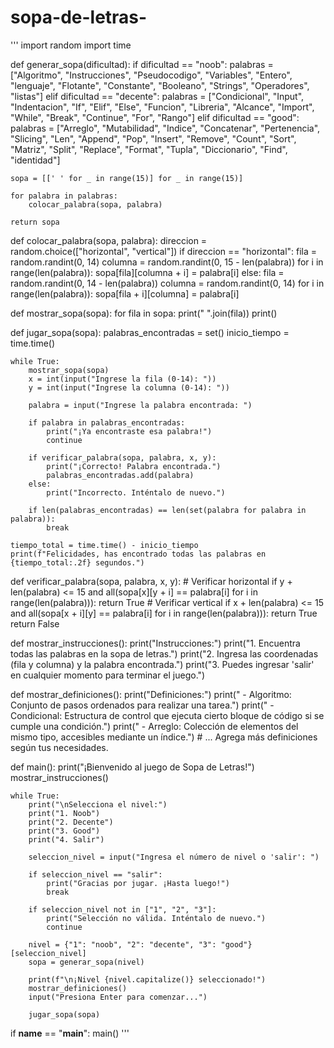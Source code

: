 # sopa-de-letras-
'''
import random
import time

def generar_sopa(dificultad):
    if dificultad == "noob":
        palabras = ["Algoritmo", "Instrucciones", "Pseudocodigo", "Variables", "Entero", "lenguaje", "Flotante",
                  "Constante", "Booleano", "Strings", "Operadores", "listas"]
    elif dificultad == "decente":
        palabras = ["Condicional", "Input", "Indentacion", "If", "Elif", "Else", "Funcion", "Libreria", "Alcance",
                    "Import", "While", "Break", "Continue", "For", "Rango"]
    elif dificultad == "good":
        palabras = ["Arreglo", "Mutabilidad", "Indice", "Concatenar", "Pertenencia", "Slicing", "Len", "Append",
                    "Pop", "Insert", "Remove", "Count", "Sort", "Matriz", "Split", "Replace", "Format", "Tupla",
                    "Diccionario", "Find", "identidad"]

    sopa = [[' ' for _ in range(15)] for _ in range(15)]

    for palabra in palabras:
        colocar_palabra(sopa, palabra)

    return sopa

def colocar_palabra(sopa, palabra):
    direccion = random.choice(["horizontal", "vertical"])
    if direccion == "horizontal":
        fila = random.randint(0, 14)
        columna = random.randint(0, 15 - len(palabra))
        for i in range(len(palabra)):
            sopa[fila][columna + i] = palabra[i]
    else:
        fila = random.randint(0, 14 - len(palabra))
        columna = random.randint(0, 14)
        for i in range(len(palabra)):
            sopa[fila + i][columna] = palabra[i]

def mostrar_sopa(sopa):
    for fila in sopa:
        print(" ".join(fila))
    print()

def jugar_sopa(sopa):
    palabras_encontradas = set()
    inicio_tiempo = time.time()

    while True:
        mostrar_sopa(sopa)
        x = int(input("Ingrese la fila (0-14): "))
        y = int(input("Ingrese la columna (0-14): "))

        palabra = input("Ingrese la palabra encontrada: ")

        if palabra in palabras_encontradas:
            print("¡Ya encontraste esa palabra!")
            continue

        if verificar_palabra(sopa, palabra, x, y):
            print("¡Correcto! Palabra encontrada.")
            palabras_encontradas.add(palabra)
        else:
            print("Incorrecto. Inténtalo de nuevo.")

        if len(palabras_encontradas) == len(set(palabra for palabra in palabra)):
            break

    tiempo_total = time.time() - inicio_tiempo
    print(f"Felicidades, has encontrado todas las palabras en {tiempo_total:.2f} segundos.")

def verificar_palabra(sopa, palabra, x, y):
    # Verificar horizontal
    if y + len(palabra) <= 15 and all(sopa[x][y + i] == palabra[i] for i in range(len(palabra))):
        return True
    # Verificar vertical
    if x + len(palabra) <= 15 and all(sopa[x + i][y] == palabra[i] for i in range(len(palabra))):
        return True
    return False

def mostrar_instrucciones():
    print("Instrucciones:")
    print("1. Encuentra todas las palabras en la sopa de letras.")
    print("2. Ingresa las coordenadas (fila y columna) y la palabra encontrada.")
    print("3. Puedes ingresar 'salir' en cualquier momento para terminar el juego.")

def mostrar_definiciones():
    print("Definiciones:")
    print(" - Algoritmo: Conjunto de pasos ordenados para realizar una tarea.")
    print(" - Condicional: Estructura de control que ejecuta cierto bloque de código si se cumple una condición.")
    print(" - Arreglo: Colección de elementos del mismo tipo, accesibles mediante un índice.")
    # ... Agrega más definiciones según tus necesidades.

def main():
    print("¡Bienvenido al juego de Sopa de Letras!")
    mostrar_instrucciones()

    while True:
        print("\nSelecciona el nivel:")
        print("1. Noob")
        print("2. Decente")
        print("3. Good")
        print("4. Salir")

        seleccion_nivel = input("Ingresa el número de nivel o 'salir': ")

        if seleccion_nivel == "salir":
            print("Gracias por jugar. ¡Hasta luego!")
            break

        if seleccion_nivel not in ["1", "2", "3"]:
            print("Selección no válida. Inténtalo de nuevo.")
            continue

        nivel = {"1": "noob", "2": "decente", "3": "good"}[seleccion_nivel]
        sopa = generar_sopa(nivel)

        print(f"\n¡Nivel {nivel.capitalize()} seleccionado!")
        mostrar_definiciones()
        input("Presiona Enter para comenzar...")

        jugar_sopa(sopa)

if __name__ == "__main__":
    main()
'''
